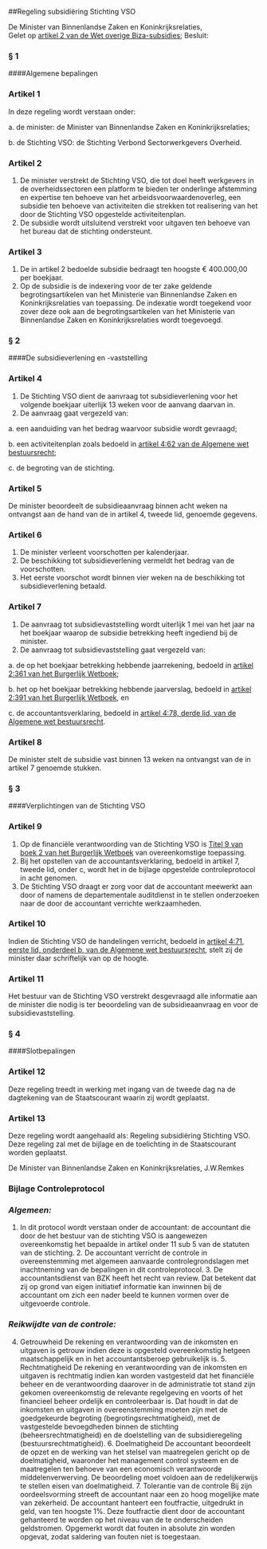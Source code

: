 <meta http-equiv='Content-Type' content='text/html; charset=utf-8' />

##Regeling subsidiëring Stichting VSO

De Minister van Binnenlandse Zaken en Koninkrijksrelaties,  
Gelet op [artikel 2 van de Wet overige Biza-subsidies](../../../../../../wet/wet/overige/biza-subsidies/BWBR0009055/README.md);
Besluit:     
### §  1  

####Algemene bepalingen

### Artikel  1  

In deze regeling wordt verstaan onder: 

a. de minister: de Minister van Binnenlandse Zaken en Koninkrijksrelaties;  

b. de Stichting VSO: de Stichting Verbond Sectorwerkgevers Overheid.    

### Artikel  2  

1.  De minister verstrekt de Stichting VSO, die tot doel heeft werkgevers in de overheidssectoren een platform te bieden ter onderlinge afstemming en expertise ten behoeve van het arbeidsvoorwaardenoverleg, een subsidie ten behoeve van activiteiten die strekken tot realisering van het door de Stichting VSO opgestelde activiteitenplan.   
2.  De subsidie wordt uitsluitend verstrekt voor uitgaven ten behoeve van het bureau dat de stichting ondersteunt.   

### Artikel  3  

1.  De in artikel 2 bedoelde subsidie bedraagt ten hoogste € 400.000,00 per boekjaar.   
2.  Op de subsidie is de indexering voor de ter zake geldende begrotingsartikelen van het Ministerie van Binnenlandse Zaken en Koninkrijksrelaties van toepassing. De indexatie wordt toegekend voor zover deze ook aan de begrotingsartikelen van het Ministerie van Binnenlandse Zaken en Koninkrijksrelaties wordt toegevoegd.   

### §  2  

####De subsidieverlening en -vaststelling

### Artikel  4  

1.  De Stichting VSO dient de aanvraag tot subsidieverlening voor het volgende boekjaar uiterlijk 13 weken voor de aanvang daarvan in.   
2.  De aanvraag gaat vergezeld van: 

a. een aanduiding van het bedrag waarvoor subsidie wordt gevraagd;  

b. een activiteitenplan zoals bedoeld in [artikel 4:62 van de Algemene wet bestuursrecht](../../../../../../wet/algemene/wet/bestuursrecht/BWBR0005537/README.md);  

c. de begroting van de stichting.     

### Artikel  5  

De minister beoordeelt de subsidieaanvraag binnen acht weken na ontvangst aan de hand van de in artikel 4, tweede lid, genoemde gegevens.  

### Artikel  6  

1.  De minister verleent voorschotten per kalenderjaar.   
2.  De beschikking tot subsidieverlening vermeldt het bedrag van de voorschotten.   
3.  Het eerste voorschot wordt binnen vier weken na de beschikking tot subsidieverlening betaald.   

### Artikel  7  

1.  De aanvraag tot subsidievaststelling wordt uiterlijk 1 mei van het jaar na het boekjaar waarop de subsidie betrekking heeft ingediend bij de minister.   
2.  De aanvraag tot subsidievaststelling gaat vergezeld van: 

a. de op het boekjaar betrekking hebbende jaarrekening, bedoeld in [artikel 2:361 van het Burgerlijk Wetboek](../../../../../../wet/burgerlijk/wetboek/boek/2/BWBR0003045/README.md);  

b. het op het boekjaar betrekking hebbende jaarverslag, bedoeld in [artikel 2:391 van het Burgerlijk Wetboek](../../../../../../wet/burgerlijk/wetboek/boek/2/BWBR0003045/README.md), en  

c. de accountantsverklaring, bedoeld in [artikel 4:78, derde lid, van de Algemene wet bestuursrecht](../../../../../../wet/algemene/wet/bestuursrecht/BWBR0005537/README.md).     

### Artikel  8  

De minister stelt de subsidie vast binnen 13 weken na ontvangst van de in artikel 7 genoemde stukken.  

### §  3  

####Verplichtingen van de Stichting VSO

### Artikel  9  

1.  Op de financiële verantwoording van de Stichting VSO is [Titel 9 van boek 2 van het Burgerlijk Wetboek](../../../../../../wet/burgerlijk/wetboek/boek/2/BWBR0003045/README.md) van overeenkomstige toepassing.   
2.  Bij het opstellen van de accountantsverklaring, bedoeld in artikel 7, tweede lid, onder c, wordt het in de bijlage opgestelde controleprotocol in acht genomen.   
3.  De Stichting VSO draagt er zorg voor dat de accountant meewerkt aan door of namens de departementale auditdienst in te stellen onderzoeken naar de door de accountant verrichte werkzaamheden.   

### Artikel  10  

Indien de Stichting VSO de handelingen verricht, bedoeld in [artikel 4:71, eerste lid, onderdeel b, van de Algemene wet bestuursrecht](../../../../../../wet/algemene/wet/bestuursrecht/BWBR0005537/README.md), stelt zij de minister daar schriftelijk van op de hoogte.  

### Artikel  11  

Het bestuur van de Stichting VSO verstrekt desgevraagd alle informatie aan de minister die nodig is ter beoordeling van de subsidieaanvraag en voor de subsidievaststelling.  

### §  4  

####Slotbepalingen

### Artikel  12  

Deze regeling treedt in werking met ingang van de tweede dag na de dagtekening van de Staatscourant waarin zij wordt geplaatst.  

### Artikel  13  

Deze regeling wordt aangehaald als: Regeling subsidiëring Stichting VSO.  
Deze regeling zal met de bijlage en de toelichting in de Staatscourant worden geplaatst.  

De 
Minister van Binnenlandse Zaken en Koninkrijksrelaties, 
J.W.Remkes  

### Bijlage  Controleprotocol  

### *Algemeen:* 

1. In dit protocol wordt verstaan onder de accountant: de accountant die door de het bestuur van de stichting VSO is aangewezen overeenkomstig het bepaalde in artikel onder 11 sub 5 van de statuten van de stichting. 2. De accountant verricht de controle in overeenstemming met algemeen aanvaarde controlegrondslagen met inachtneming van de bepalingen in dit controleprotocol. 3. De accountantsdienst van BZK heeft het recht van review. Dat betekent dat zij op grond van eigen initiatief informatie kan inwinnen bij de accountant om zich een nader beeld te kunnen vormen over de uitgevoerde controle. 
### *Reikwijdte van de controle:* 

4. Getrouwheid De rekening en verantwoording van de inkomsten en uitgaven is getrouw indien deze is opgesteld overeenkomstig hetgeen maatschappelijk en in het accountantsberoep gebruikelijk is. 5. Rechtmatigheid De rekening en verantwoording van de inkomsten en uitgaven is rechtmatig indien kan worden vastgesteld dat het financiële beheer en de verantwoording daarover in de administratie tot stand zijn gekomen overeenkomstig de relevante regelgeving en voorts of het financieel beheer ordelijk en controleerbaar is. Dat houdt in dat de inkomsten en uitgaven in overeenstemming moeten zijn met de goedgekeurde begroting (begrotingsrechtmatigheid), met de vastgestelde bevoegdheden binnen de stichting (beheersrechtmatigheid) en de doelstelling van de subsidieregeling (bestuursrechtmatigheid). 6. Doelmatigheid De accountant beoordeelt de opzet en de werking van het stelsel van maatregelen gericht op de doelmatigheid, waaronder het management control systeem en de maatregelen ten behoeve van een economisch verantwoorde middelenverwerving. De beoordeling moet voldoen aan de redelijkerwijs te stellen eisen van doelmatigheid. 7. Tolerantie van de controle Bij zijn oordeelsvorming streeft de accountant naar een zo hoog mogelijke mate van zekerheid. De accountant hanteert een foutfractie, uitgedrukt in geld, van ten hoogste 1%. Deze foutfractie dient door de accountant gehanteerd te worden op het niveau van de te onderscheiden geldstromen. Opgemerkt wordt dat fouten in absolute zin worden opgevat, zodat saldering van fouten niet is toegestaan. 
